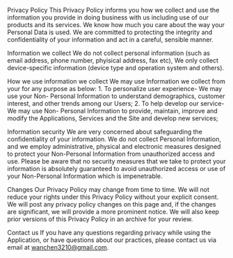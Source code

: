 Privacy Policy
This Privacy Policy informs you how we collect and use the information you provide in doing business with us including use of our products and its services. We know how much you care about the way your Personal Data is used. We are committed to protecting the integrity and confidentiality of your information and act in a careful, sensible manner.

Information we collect
We do not collect personal information (such as email address, phone number, phyisical address, fax etc), We only collect device-specific information (device type and operation system and others).

How we use information we collect
We may use Information we collect from your for any purpose as below: 1. To personalize user experience- We may use your Non- Personal Information to understand demographics, customer interest, and other trends among our Users; 2. To help develop our service- We may use Non- Personal Information to provide, maintain, improve and modify the Applications, Services and the Site and develop new services;

Information security
We are very concerned about safeguarding the confidentiality of your information. We do not collect Personal Information, and we employ administrative, physical and electronic measures designed to protect your Non-Personal Information from unauthorized access and use. Please be aware that no security measures that we take to protect your information is absolutely guaranteed to avoid unauthorized access or use of your Non-Personal Information which is impenetrable.

Changes
Our Privacy Policy may change from time to time. We will not reduce your rights under this Privacy Policy without your explicit consent. We will post any privacy policy changes on this page and, if the changes are significant, we will provide a more prominent notice. We will also keep prior versions of this Privacy Policy in an archive for your review.

Contact us
If you have any questions regarding privacy while using the Application, or have questions about our practices, please contact us via email at wanchen3210@gmail.com.
